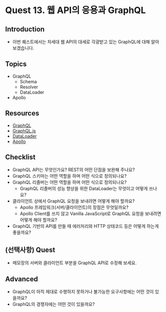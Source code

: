 # Quest 13. 웹 API의 응용과 GraphQL

## Introduction

* 이번 퀘스트에서는 차세대 웹 API의 대세로 각광받고 있는 GraphQL에 대해 알아보겠습니다.

## Topics

* GraphQL
  * Schema
  * Resolver
  * DataLoader
* Apollo

## Resources

* [GraphQL](https://graphql.org/)
* [GraphQL.js](http://graphql.org/graphql-js/)
* [DataLoader](https://github.com/facebook/dataloader)
* [Apollo](https://www.apollographql.com/)

## Checklist

* GraphQL API는 무엇인가요? REST의 어떤 단점을 보완해 주나요?
* GraphQL 스키마는 어떤 역할을 하며 어떤 식으로 정의되나요?
* GraphQL 리졸버는 어떤 역할을 하며 어떤 식으로 정의되나요?
  * GraphQL 리졸버의 성능 향상을 위한 DataLoader는 무엇이고 어떻게 쓰나요?
* 클라이언트 상에서 GraphQL 요청을 보내려면 어떻게 해야 할까요?
  * Apollo 프레임워크(서버/클라이언트)의 장점은 무엇일까요?
  * Apollo Client를 쓰지 않고 Vanilla JavaScript로 GraphQL 요청을 보내려면 어떻게 해야 할까요?
* GraphQL 기반의 API를 만들 때 에러처리와 HTTP 상태코드 등은 어떻게 하는게 좋을까요?

## (선택사항) Quest

* 메모장의 서버와 클라이언트 부분을 GraphQL API로 수정해 보세요.

## Advanced

* GraphQL이 아직 제대로 수행하지 못하거나 불가능한 요구사항에는 어떤 것이 있을까요?
* GraphQL의 경쟁자에는 어떤 것이 있을까요?
